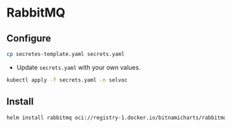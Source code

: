 # RabbitMQ

## Configure

```bash
cp secretes-template.yaml secrets.yaml
```

- Update `secrets.yaml` with your own values.

```bash
kubectl apply -f secrets.yaml -n selvoc
```

## Install

```bash
helm install rabbitmq oci://registry-1.docker.io/bitnamicharts/rabbitmq -f values.yaml -n selvoc
```
